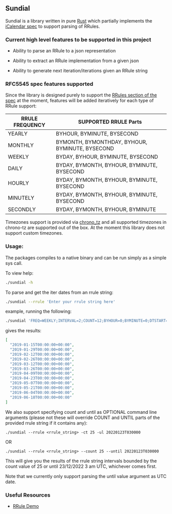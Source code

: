 ## Sundial

Sundial is a library written in pure [Rust](https://www.rust-lang.org/) which partially implements the [iCalendar spec](https://tools.ietf.org/html/rfc5545) to support parsing of RRules.

### Current high level features to be supported in this project

- Ability to parse an RRule to a json representation

- Ability to extract an RRule implementation from a given json

- Ability to generate next iteration/iterations given an RRule string

### RFC5545 spec features supported

Since the library is designed purely to support the [RRules section of the spec](https://tools.ietf.org/html/rfc5545#section-3.3.10) at the moment, features will be added iteratively for each type of RRule support:

| RRULE FREQUENCY | SUPPORTED RRULE Parts                           |
|-----------------|-------------------------------------------------|
| YEARLY          | BYHOUR, BYMINUTE, BYSECOND                      |
| MONTHLY         | BYMONTH, BYMONTHDAY, BYHOUR, BYMINUTE, BYSECOND |
| WEEKLY          | BYDAY, BYHOUR, BYMINUTE, BYSECOND               |
| DAILY           | BYDAY, BYMONTH, BYHOUR, BYMINUTE, BYSECOND      |
| HOURLY          | BYDAY, BYMONTH, BYHOUR, BYMINUTE, BYSECOND      |
| MINUTELY        | BYDAY, BYMONTH, BYHOUR, BYMINUTE, BYSECOND      |
| SECONDLY        | BYDAY, BYMONTH, BYHOUR, BYMINUTE                |


Timezones support is provided via [chrono_tz](https://github.com/chronotope/chrono-tz) and all supported timezones in chrono-tz are supported out of the box. At the moment this library does not support custom timezones.

### Usage:

The packages compiles to a native binary and can be run simply as a simple sys call.

To view help:
```bash
./sundial -h
```

To parse and get the iter dates from an rrule string:

```bash
./sundial --rrule 'Enter your rrule string here'
```

example, running the following:

```bash
./sundial 'FREQ=WEEKLY;INTERVAL=2;COUNT=12;BYHOUR=0;BYMINUTE=0;DTSTART=20190101T030000'
```

gives the results:

```json
[
  "2019-01-15T00:00:00+00:00",
  "2019-01-29T00:00:00+00:00",
  "2019-02-12T00:00:00+00:00",
  "2019-02-26T00:00:00+00:00",
  "2019-03-12T00:00:00+00:00",
  "2019-03-26T00:00:00+00:00",
  "2019-04-09T00:00:00+00:00",
  "2019-04-23T00:00:00+00:00",
  "2019-05-07T00:00:00+00:00",
  "2019-05-21T00:00:00+00:00",
  "2019-06-04T00:00:00+00:00",
  "2019-06-18T00:00:00+00:00"
]
```

We also support specifying count and until as OPTIONAL command line arguments (please not these will override COUNT and UNTIL parts of the provided rrule string if it contains any):

```bashl
./sundial --rrule <rrule_string> -ct 25 -ul 20220123T030000
```

OR

```bashl
./sundial --rrule <rrule_string> --count 25 --until 20220123T030000
```

This will give you the results of the rrule string intervals bounded by the count value of 25 or until 23/12/2022 3 am UTC, whichever comes first.

Note that we currently only support parsing the until value argument as UTC date.

### Useful Resources
- [RRule Demo](https://jakubroztocil.github.io/rrule/)
